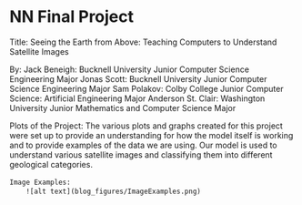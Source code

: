 # NN Final Project 
Title:
Seeing the Earth from Above: Teaching Computers to Understand Satellite Images

By: 
    Jack Beneigh: Bucknell University Junior Computer Science Engineering Major
    Jonas Scott: Bucknell University Junior Computer Science Engineering Major
    Sam Polakov: Colby College Junior Computer Science: Artificial Engineering Major
    Anderson St. Clair: Washington University Junior Mathematics and Computer Science Major

Plots of the Project:
    The various plots and graphs created for this project were set up to provide an understanding for how the model itself is working and to provide examples of the data we are using. Our model is used to understand various satellite images and classifying them into different geological categories. 

    Image Examples:
        ![alt text](blog_figures/ImageExamples.png)
        